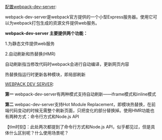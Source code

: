 [配置webpack-dev-server](https://blog.csdn.net/weixin_43684713/article/details/92839419):

webpack-dev-server是webpack官方提供的一个小型Express服务器。使用它可以为webpack打包生成的资源文件提供web服务。

**webpack-dev-server 主要提供两个功能：**

1.为静态文件提供web服务

2.自动刷新和热替换(HMR)

自动刷新指当修改代码时webpack会进行自动编译，更新网页内容

热替换指运行时更新各种模块，即局部刷新

[WEBPACK DEV SERVER](https://www.jianshu.com/p/941bfaf13be1/):

**第一** webpack-dev-server有两种模式支持自动刷新——iframe模式和inline模式

**第二** webpac-dev-server支持Hot Module Replacement，即模块热替换，在前端代码变动的时候无需整个刷新页面，只把变化的部分替换掉。使用HMR功能也有两种方式：命令行方式和Node.js API

【tlm时刻】：此处两次都提到了命令行方式和Node.js API，似乎都见过，但是具体什么区别呢？什么使用场景呢？

